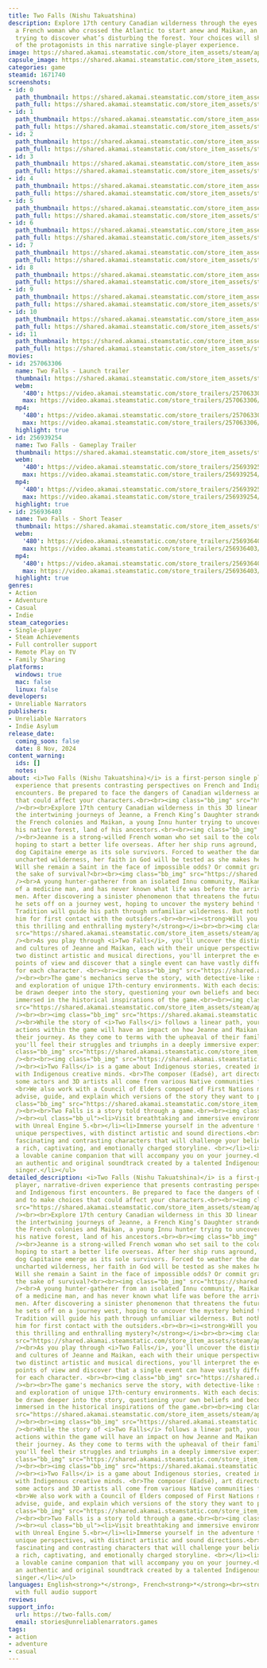 ```yaml
---
title: Two Falls (Nishu Takuatshina)
description: Explore 17th century Canadian wilderness through the eyes of Jeanne,
  a French woman who crossed the Atlantic to start anew and Maikan, an Innu hunter
  trying to discover what’s disturbing the forest. Your choices will shape the traits
  of the protagonists in this narrative single-player experience.
image: https://shared.akamai.steamstatic.com/store_item_assets/steam/apps/1671740/header.jpg?t=1732568482
capsule_image: https://shared.akamai.steamstatic.com/store_item_assets/steam/apps/1671740/dc0f840dc697519e7a62553aba7bfeaec1aae234/capsule_231x87.jpg?t=1732568482
categories: game
steamid: 1671740
screenshots:
- id: 0
  path_thumbnail: https://shared.akamai.steamstatic.com/store_item_assets/steam/apps/1671740/ss_dc391556c96cd267e232729f4e9242dfb32a9764.600x338.jpg?t=1732568482
  path_full: https://shared.akamai.steamstatic.com/store_item_assets/steam/apps/1671740/ss_dc391556c96cd267e232729f4e9242dfb32a9764.1920x1080.jpg?t=1732568482
- id: 1
  path_thumbnail: https://shared.akamai.steamstatic.com/store_item_assets/steam/apps/1671740/ss_e2d8189ff5a0029bffd812c0f1c702ec0c9f7642.600x338.jpg?t=1732568482
  path_full: https://shared.akamai.steamstatic.com/store_item_assets/steam/apps/1671740/ss_e2d8189ff5a0029bffd812c0f1c702ec0c9f7642.1920x1080.jpg?t=1732568482
- id: 2
  path_thumbnail: https://shared.akamai.steamstatic.com/store_item_assets/steam/apps/1671740/ss_172d9ea99f1db808741a7551e9e7e23907f05327.600x338.jpg?t=1732568482
  path_full: https://shared.akamai.steamstatic.com/store_item_assets/steam/apps/1671740/ss_172d9ea99f1db808741a7551e9e7e23907f05327.1920x1080.jpg?t=1732568482
- id: 3
  path_thumbnail: https://shared.akamai.steamstatic.com/store_item_assets/steam/apps/1671740/ss_80e5814800fa8d65b05aea9a6537dc303cf0f7b4.600x338.jpg?t=1732568482
  path_full: https://shared.akamai.steamstatic.com/store_item_assets/steam/apps/1671740/ss_80e5814800fa8d65b05aea9a6537dc303cf0f7b4.1920x1080.jpg?t=1732568482
- id: 4
  path_thumbnail: https://shared.akamai.steamstatic.com/store_item_assets/steam/apps/1671740/ss_87198b38e5033eeb04c4a44354916b95fe52a2aa.600x338.jpg?t=1732568482
  path_full: https://shared.akamai.steamstatic.com/store_item_assets/steam/apps/1671740/ss_87198b38e5033eeb04c4a44354916b95fe52a2aa.1920x1080.jpg?t=1732568482
- id: 5
  path_thumbnail: https://shared.akamai.steamstatic.com/store_item_assets/steam/apps/1671740/ss_5b14603fd82bc117586e6979b319d026661c8684.600x338.jpg?t=1732568482
  path_full: https://shared.akamai.steamstatic.com/store_item_assets/steam/apps/1671740/ss_5b14603fd82bc117586e6979b319d026661c8684.1920x1080.jpg?t=1732568482
- id: 6
  path_thumbnail: https://shared.akamai.steamstatic.com/store_item_assets/steam/apps/1671740/ss_61f26e2216dfbc8e428490a3e48e27bb8743e227.600x338.jpg?t=1732568482
  path_full: https://shared.akamai.steamstatic.com/store_item_assets/steam/apps/1671740/ss_61f26e2216dfbc8e428490a3e48e27bb8743e227.1920x1080.jpg?t=1732568482
- id: 7
  path_thumbnail: https://shared.akamai.steamstatic.com/store_item_assets/steam/apps/1671740/ss_628ac39f952ce9bf49ca5f8e6c555d6c3762e21a.600x338.jpg?t=1732568482
  path_full: https://shared.akamai.steamstatic.com/store_item_assets/steam/apps/1671740/ss_628ac39f952ce9bf49ca5f8e6c555d6c3762e21a.1920x1080.jpg?t=1732568482
- id: 8
  path_thumbnail: https://shared.akamai.steamstatic.com/store_item_assets/steam/apps/1671740/ss_6ce811376396f168b5d0ce2de19f4b2c7340d401.600x338.jpg?t=1732568482
  path_full: https://shared.akamai.steamstatic.com/store_item_assets/steam/apps/1671740/ss_6ce811376396f168b5d0ce2de19f4b2c7340d401.1920x1080.jpg?t=1732568482
- id: 9
  path_thumbnail: https://shared.akamai.steamstatic.com/store_item_assets/steam/apps/1671740/ss_a9383f0aae1b79303119fa2efcb09fef4e844e5f.600x338.jpg?t=1732568482
  path_full: https://shared.akamai.steamstatic.com/store_item_assets/steam/apps/1671740/ss_a9383f0aae1b79303119fa2efcb09fef4e844e5f.1920x1080.jpg?t=1732568482
- id: 10
  path_thumbnail: https://shared.akamai.steamstatic.com/store_item_assets/steam/apps/1671740/ss_b33f56913628a853dcb30e1da8708d5391a784f6.600x338.jpg?t=1732568482
  path_full: https://shared.akamai.steamstatic.com/store_item_assets/steam/apps/1671740/ss_b33f56913628a853dcb30e1da8708d5391a784f6.1920x1080.jpg?t=1732568482
- id: 11
  path_thumbnail: https://shared.akamai.steamstatic.com/store_item_assets/steam/apps/1671740/ss_8a8f12cd0827bd4d90069345ea8cc515c5a78a50.600x338.jpg?t=1732568482
  path_full: https://shared.akamai.steamstatic.com/store_item_assets/steam/apps/1671740/ss_8a8f12cd0827bd4d90069345ea8cc515c5a78a50.1920x1080.jpg?t=1732568482
movies:
- id: 257063306
  name: Two Falls - Launch trailer
  thumbnail: https://shared.akamai.steamstatic.com/store_item_assets/steam/apps/257063306/dcbe003cdeebe1b192dbbb03c8f1d528632fcddf/movie_600x337.jpg?t=1728484151
  webm:
    '480': https://video.akamai.steamstatic.com/store_trailers/257063306/movie480_vp9.webm?t=1728484151
    max: https://video.akamai.steamstatic.com/store_trailers/257063306/movie_max_vp9.webm?t=1728484151
  mp4:
    '480': https://video.akamai.steamstatic.com/store_trailers/257063306/movie480.mp4?t=1728484151
    max: https://video.akamai.steamstatic.com/store_trailers/257063306/movie_max.mp4?t=1728484151
  highlight: true
- id: 256939254
  name: Two Falls - Gameplay Trailer
  thumbnail: https://shared.akamai.steamstatic.com/store_item_assets/steam/apps/256939254/movie.293x165.jpg?t=1680537985
  webm:
    '480': https://video.akamai.steamstatic.com/store_trailers/256939254/movie480_vp9.webm?t=1680537985
    max: https://video.akamai.steamstatic.com/store_trailers/256939254/movie_max_vp9.webm?t=1680537985
  mp4:
    '480': https://video.akamai.steamstatic.com/store_trailers/256939254/movie480.mp4?t=1680537985
    max: https://video.akamai.steamstatic.com/store_trailers/256939254/movie_max.mp4?t=1680537985
  highlight: true
- id: 256936403
  name: Two Falls - Short Teaser
  thumbnail: https://shared.akamai.steamstatic.com/store_item_assets/steam/apps/256936403/movie.293x165.jpg?t=1717090468
  webm:
    '480': https://video.akamai.steamstatic.com/store_trailers/256936403/movie480_vp9.webm?t=1717090468
    max: https://video.akamai.steamstatic.com/store_trailers/256936403/movie_max_vp9.webm?t=1717090468
  mp4:
    '480': https://video.akamai.steamstatic.com/store_trailers/256936403/movie480.mp4?t=1717090468
    max: https://video.akamai.steamstatic.com/store_trailers/256936403/movie_max.mp4?t=1717090468
  highlight: true
genres:
- Action
- Adventure
- Casual
- Indie
steam_categories:
- Single-player
- Steam Achievements
- Full controller support
- Remote Play on TV
- Family Sharing
platforms:
  windows: true
  mac: false
  linux: false
developers:
- Unreliable Narrators
publishers:
- Unreliable Narrators
- Indie Asylum
release_date:
  coming_soon: false
  date: 8 Nov, 2024
content_warning:
  ids: []
  notes:
about: <i>Two Falls (Nishu Takuatshina)</i> is a first-person single player, narrative-driven
  experience that presents contrasting perspectives on French and Indigenous first
  encounters. Be prepared to face the dangers of Canadian wilderness and to make choices
  that could affect your characters.<br><br><img class="bb_img" src="https://shared.akamai.steamstatic.com/store_item_assets/steam/apps/1671740/extras/3.gif?t=1732568482"
  /><br><br>Explore 17th century Canadian wilderness in this 3D linear game and experience
  the intertwining journeys of Jeanne, a French King’s Daughter stranded far from
  the French colonies and Maikan, a young Innu hunter trying to uncover what is disturbing
  his native forest, land of his ancestors.<br><br><img class="bb_img" src="https://shared.akamai.steamstatic.com/store_item_assets/steam/apps/1671740/extras/Titre1.png?t=1732568482"
  /><br>Jeanne is a strong-willed French woman who set sail to the colonies of Nouvelle-France,
  hoping to start a better life overseas. After her ship runs aground, she and the
  dog Capitaine emerge as its sole survivors. Forced to weather the dangers of Canada’s
  uncharted wilderness, her faith in God will be tested as she makes her way to Quebec.
  Will she remain a Saint in the face of impossible odds? Or commit grave sins for
  the sake of survival?<br><br><img class="bb_img" src="https://shared.akamai.steamstatic.com/store_item_assets/steam/apps/1671740/extras/characters_sm_2.png?t=1732568482"
  /><br>A young hunter-gatherer from an isolated Innu community, Maikan is the great-grandson
  of a medicine man, and has never known what life was before the arrival of white
  men. After discovering a sinister phenomenon that threatens the future of his people,
  he sets off on a journey west, hoping to uncover the mystery behind the land’s defilement.
  Tradition will guide his path through unfamiliar wilderness. But nothing can prepare
  him for first contact with the outsiders.<br><br><i><strong>Will you dare to experience
  this thrilling and enthralling mystery?</strong></i><br><br><img class="bb_img"
  src="https://shared.akamai.steamstatic.com/store_item_assets/steam/apps/1671740/extras/Titre2.png?t=1732568482"
  /><br>As you play through <i>Two Falls</i>, you'll uncover the distinct realities
  and cultures of Jeanne and Maikan, each with their unique perspective on life. With
  two distinct artistic and musical directions, you'll interpret the events from their
  points of view and discover that a single event can have vastly different meanings
  for each character. <br><br><img class="bb_img" src="https://shared.akamai.steamstatic.com/store_item_assets/steam/apps/1671740/extras/BeachPerspectives.gif?t=1732568482"
  /><br><br>The game's mechanics serve the story, with detective-like scene inspections
  and exploration of unique 17th-century environments. With each decision, you'll
  be drawn deeper into the story, questioning your own beliefs and becoming fully
  immersed in the historical inspirations of the game.<br><br><img class="bb_img"
  src="https://shared.akamai.steamstatic.com/store_item_assets/steam/apps/1671740/extras/quote_no.png?t=1732568482"
  /><br><br><img class="bb_img" src="https://shared.akamai.steamstatic.com/store_item_assets/steam/apps/1671740/extras/Titre3.png?t=1732568482"
  /><br>While the story of <i>Two Falls</i> follows a linear path, your choices and
  actions within the game will have an impact on how Jeanne and Maikan evolve throughout
  their journey. As they come to terms with the upheaval of their familiar world,
  you'll feel their struggles and triumphs in a deeply immersive experience.<br><br><img
  class="bb_img" src="https://shared.akamai.steamstatic.com/store_item_assets/steam/apps/1671740/extras/Choix_en.gif?t=1732568482"
  /><br><br><img class="bb_img" src="https://shared.akamai.steamstatic.com/store_item_assets/steam/apps/1671740/extras/Titre4.png?t=1732568482"
  /><br><i>Two Falls</i> is a game about Indigenous stories, created in collaboration
  with Indigenous creative minds. <br>The composer (Eadsé), art director, writer,
  some actors and 3D artists all come from various Native communities from Canada.
  <br>We also work with a Council of Elders composed of First Nations members, who
  advise, guide, and explain which versions of the story they want to put forward.<br><br><img
  class="bb_img" src="https://shared.akamai.steamstatic.com/store_item_assets/steam/apps/1671740/extras/ezgif.com-gif-maker__1_.gif?t=1732568482"
  /><br><br>Two Falls is a story told through a game.<br><br><img class="bb_img" src="https://shared.akamai.steamstatic.com/store_item_assets/steam/apps/1671740/extras/Titre5.png?t=1732568482"
  /><br><ul class="bb_ul"><li>Visit breathtaking and immersive environments crafted
  with Unreal Engine 5.<br></li><li>Immerse yourself in the adventure through two
  unique perspectives, with distinct artistic and sound directions.<br></li><li>Meet
  fascinating and contrasting characters that will challenge your beliefs and values.<br></li><li>Unfold
  a rich, captivating, and emotionally charged storyline. <br></li><li>Interact with
  a lovable canine companion that will accompany you on your journey.<br></li><li>Enjoy
  an authentic and original soundtrack created by a talented Indigenous musician and
  singer.</li></ul>
detailed_description: <i>Two Falls (Nishu Takuatshina)</i> is a first-person single
  player, narrative-driven experience that presents contrasting perspectives on French
  and Indigenous first encounters. Be prepared to face the dangers of Canadian wilderness
  and to make choices that could affect your characters.<br><br><img class="bb_img"
  src="https://shared.akamai.steamstatic.com/store_item_assets/steam/apps/1671740/extras/3.gif?t=1732568482"
  /><br><br>Explore 17th century Canadian wilderness in this 3D linear game and experience
  the intertwining journeys of Jeanne, a French King’s Daughter stranded far from
  the French colonies and Maikan, a young Innu hunter trying to uncover what is disturbing
  his native forest, land of his ancestors.<br><br><img class="bb_img" src="https://shared.akamai.steamstatic.com/store_item_assets/steam/apps/1671740/extras/Titre1.png?t=1732568482"
  /><br>Jeanne is a strong-willed French woman who set sail to the colonies of Nouvelle-France,
  hoping to start a better life overseas. After her ship runs aground, she and the
  dog Capitaine emerge as its sole survivors. Forced to weather the dangers of Canada’s
  uncharted wilderness, her faith in God will be tested as she makes her way to Quebec.
  Will she remain a Saint in the face of impossible odds? Or commit grave sins for
  the sake of survival?<br><br><img class="bb_img" src="https://shared.akamai.steamstatic.com/store_item_assets/steam/apps/1671740/extras/characters_sm_2.png?t=1732568482"
  /><br>A young hunter-gatherer from an isolated Innu community, Maikan is the great-grandson
  of a medicine man, and has never known what life was before the arrival of white
  men. After discovering a sinister phenomenon that threatens the future of his people,
  he sets off on a journey west, hoping to uncover the mystery behind the land’s defilement.
  Tradition will guide his path through unfamiliar wilderness. But nothing can prepare
  him for first contact with the outsiders.<br><br><i><strong>Will you dare to experience
  this thrilling and enthralling mystery?</strong></i><br><br><img class="bb_img"
  src="https://shared.akamai.steamstatic.com/store_item_assets/steam/apps/1671740/extras/Titre2.png?t=1732568482"
  /><br>As you play through <i>Two Falls</i>, you'll uncover the distinct realities
  and cultures of Jeanne and Maikan, each with their unique perspective on life. With
  two distinct artistic and musical directions, you'll interpret the events from their
  points of view and discover that a single event can have vastly different meanings
  for each character. <br><br><img class="bb_img" src="https://shared.akamai.steamstatic.com/store_item_assets/steam/apps/1671740/extras/BeachPerspectives.gif?t=1732568482"
  /><br><br>The game's mechanics serve the story, with detective-like scene inspections
  and exploration of unique 17th-century environments. With each decision, you'll
  be drawn deeper into the story, questioning your own beliefs and becoming fully
  immersed in the historical inspirations of the game.<br><br><img class="bb_img"
  src="https://shared.akamai.steamstatic.com/store_item_assets/steam/apps/1671740/extras/quote_no.png?t=1732568482"
  /><br><br><img class="bb_img" src="https://shared.akamai.steamstatic.com/store_item_assets/steam/apps/1671740/extras/Titre3.png?t=1732568482"
  /><br>While the story of <i>Two Falls</i> follows a linear path, your choices and
  actions within the game will have an impact on how Jeanne and Maikan evolve throughout
  their journey. As they come to terms with the upheaval of their familiar world,
  you'll feel their struggles and triumphs in a deeply immersive experience.<br><br><img
  class="bb_img" src="https://shared.akamai.steamstatic.com/store_item_assets/steam/apps/1671740/extras/Choix_en.gif?t=1732568482"
  /><br><br><img class="bb_img" src="https://shared.akamai.steamstatic.com/store_item_assets/steam/apps/1671740/extras/Titre4.png?t=1732568482"
  /><br><i>Two Falls</i> is a game about Indigenous stories, created in collaboration
  with Indigenous creative minds. <br>The composer (Eadsé), art director, writer,
  some actors and 3D artists all come from various Native communities from Canada.
  <br>We also work with a Council of Elders composed of First Nations members, who
  advise, guide, and explain which versions of the story they want to put forward.<br><br><img
  class="bb_img" src="https://shared.akamai.steamstatic.com/store_item_assets/steam/apps/1671740/extras/ezgif.com-gif-maker__1_.gif?t=1732568482"
  /><br><br>Two Falls is a story told through a game.<br><br><img class="bb_img" src="https://shared.akamai.steamstatic.com/store_item_assets/steam/apps/1671740/extras/Titre5.png?t=1732568482"
  /><br><ul class="bb_ul"><li>Visit breathtaking and immersive environments crafted
  with Unreal Engine 5.<br></li><li>Immerse yourself in the adventure through two
  unique perspectives, with distinct artistic and sound directions.<br></li><li>Meet
  fascinating and contrasting characters that will challenge your beliefs and values.<br></li><li>Unfold
  a rich, captivating, and emotionally charged storyline. <br></li><li>Interact with
  a lovable canine companion that will accompany you on your journey.<br></li><li>Enjoy
  an authentic and original soundtrack created by a talented Indigenous musician and
  singer.</li></ul>
languages: English<strong>*</strong>, French<strong>*</strong><br><strong>*</strong>languages
  with full audio support
reviews:
support_info:
  url: https://two-falls.com/
  email: stories@unreliablenarrators.games
tags:
- action
- adventure
- casual
---
```

